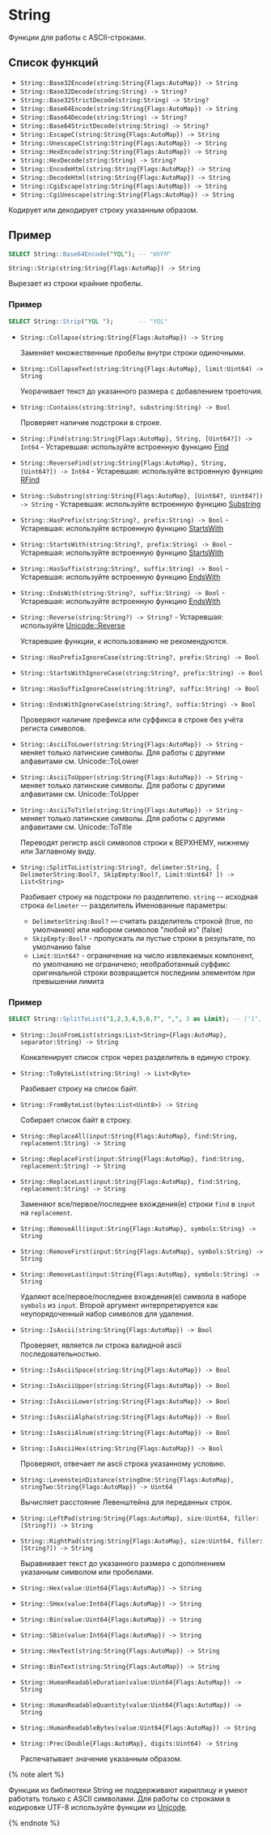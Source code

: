 # String

Функции для работы с ASCII-строками.

## Список функций

* ```String::Base32Encode(string:String{Flags:AutoMap}) -> String```
* ```String::Base32Decode(string:String) -> String?```
* ```String::Base32StrictDecode(string:String) -> String?```
* ```String::Base64Encode(string:String{Flags:AutoMap}) -> String```
* ```String::Base64Decode(string:String) -> String?```
* ```String::Base64StrictDecode(string:String) -> String?```
* ```String::EscapeC(string:String{Flags:AutoMap}) -> String```
* ```String::UnescapeC(string:String{Flags:AutoMap}) -> String```
* ```String::HexEncode(string:String{Flags:AutoMap}) -> String```
* ```String::HexDecode(string:String) -> String?```
* ```String::EncodeHtml(string:String{Flags:AutoMap}) -> String```
* ```String::DecodeHtml(string:String{Flags:AutoMap}) -> String```
* ```String::CgiEscape(string:String{Flags:AutoMap}) -> String```
* ```String::CgiUnescape(string:String{Flags:AutoMap}) -> String```

Кодирует или декодирует строку указанным образом.

## Пример

```sql
SELECT String::Base64Encode("YQL"); -- "WVFM"
```

```String::Strip(string:String{Flags:AutoMap}) -> String```

Вырезает из строки крайние пробелы.

### Пример

```sql
SELECT String::Strip("YQL ");       -- "YQL"
```

* ```String::Collapse(string:String{Flags:AutoMap}) -> String```

  Заменяет множественные пробелы внутри строки одиночными.

* ```String::CollapseText(string:String{Flags:AutoMap}, limit:Uint64) -> String```

  Укорачивает текст до указанного размера с добавлением троеточия.

* ```String::Contains(string:String?, substring:String) -> Bool```

  Проверяет наличие подстроки в строке.

* ```String::Find(string:String{Flags:AutoMap}, String, [Uint64?]) -> Int64``` - Устаревшая: используйте встроенную функцию [Find](../../../builtins/_includes/basic/find.md#find)
* ```String::ReverseFind(string:String{Flags:AutoMap}, String, [Uint64?]) -> Int64``` - Устаревшая: используйте встроенную функцию [RFind](../../../builtins/_includes/basic/find.md#rfind)
* ```String::Substring(string:String{Flags:AutoMap}, [Uint64?, Uint64?]) -> String``` - Устаревшая: используйте встроенную функцию [Substring](../../../builtins/_includes/basic/substring.md#substring)
* ```String::HasPrefix(string:String?, prefix:String) -> Bool``` - Устаревшая: используйте встроенную функцию [StartsWith](../../../builtins/_includes/basic/starts_ends_with.md)
* ```String::StartsWith(string:String?, prefix:String) -> Bool``` - Устаревшая: используйте встроенную функцию [StartsWith](../../../builtins/_includes/basic/starts_ends_with.md)
* ```String::HasSuffix(string:String?, suffix:String) -> Bool``` - Устаревшая: используйте встроенную функцию [EndsWith](../../../builtins/_includes/basic/starts_ends_with.md)
* ```String::EndsWith(string:String?, suffix:String) -> Bool``` - Устаревшая: используйте встроенную функцию [EndsWith](../../../builtins/_includes/basic/starts_ends_with.md)
* ```String::Reverse(string:String?) -> String?``` - Устаревшая: используйте [Unicode::Reverse](../unicode.md)

  Устаревшие функции, к использованию не рекомендуются.

* ```String::HasPrefixIgnoreCase(string:String?, prefix:String) -> Bool```
* ```String::StartsWithIgnoreCase(string:String?, prefix:String) -> Bool```
* ```String::HasSuffixIgnoreCase(string:String?, suffix:String) -> Bool```
* ```String::EndsWithIgnoreCase(string:String?, suffix:String) -> Bool```

  Проверяют наличие префикса или суффикса в строке без учёта региста символов.

* ```String::AsciiToLower(string:String{Flags:AutoMap}) -> String``` - меняет только латинские символы. Для работы с другими алфавитами см. Unicode::ToLower
* ```String::AsciiToUpper(string:String{Flags:AutoMap}) -> String``` - меняет только латинские символы. Для работы с другими алфавитами см. Unicode::ToUpper
* ```String::AsciiToTitle(string:String{Flags:AutoMap}) -> String``` - меняет только латинские символы. Для работы с другими алфавитами см. Unicode::ToTitle

  Переводят регистр ascii символов строки к ВЕРХНЕМУ, нижнему или Заглавному виду.

* ```String::SplitToList(string:String?, delimeter:String, [ DelimeterString:Bool?, SkipEmpty:Bool?, Limit:Uint64? ]) -> List<String>```

  Разбивает строку на подстроки по разделителю.
  ```string``` -- исходная строка
  ```delimeter``` -- разделитель
  Именованные параметры:

  - `DelimeterString:Bool?` — считать разделитель строкой (true, по умолчанию) или набором символов "любой из" (false)
  - `SkipEmpty:Bool?` - пропускать ли пустые строки в результате, по умолчанию false
  - `Limit:Uint64?` - ограничение на число извлекаемых компонент, по умолчанию не ограничено; необработанный суффикс оригинальной строки возвращается последним элементом при превышении лимита

### Пример

```sql
SELECT String::SplitToList("1,2,3,4,5,6,7", ",", 3 as Limit); -- ["1", "2", "3", "4,5,6,7"]
```

* ```String::JoinFromList(strings:List<String>{Flags:AutoMap}, separator:String) -> String```

  Конкатенирует список строк через разделитель в единую строку.

* ```String::ToByteList(string:String) -> List<Byte>```

  Разбивает строку на список байт.

* ```String::FromByteList(bytes:List<Uint8>) -> String```

  Собирает список байт в строку.

* ```String::ReplaceAll(input:String{Flags:AutoMap}, find:String, replacement:String) -> String```
* ```String::ReplaceFirst(input:String{Flags:AutoMap}, find:String, replacement:String) -> String```
* ```String::ReplaceLast(input:String{Flags:AutoMap}, find:String, replacement:String) -> String```

  Заменяют все/первое/последнее вхождения(е) строки ```find``` в ```input``` на ```replacement```.

* ```String::RemoveAll(input:String{Flags:AutoMap}, symbols:String) -> String```
* ```String::RemoveFirst(input:String{Flags:AutoMap}, symbols:String) -> String```
* ```String::RemoveLast(input:String{Flags:AutoMap}, symbols:String) -> String```

  Удаляют все/первое/последнее вхождения(е) символа в наборе ```symbols``` из ```input```. Второй аргумент интерпретируется как неупорядоченный набор символов для удаления.

* ```String::IsAscii(string:String{Flags:AutoMap}) -> Bool```

  Проверяет, является ли строка валидной ascii последовательностью.

* ```String::IsAsciiSpace(string:String{Flags:AutoMap}) -> Bool```
* ```String::IsAsciiUpper(string:String{Flags:AutoMap}) -> Bool```
* ```String::IsAsciiLower(string:String{Flags:AutoMap}) -> Bool```
* ```String::IsAsciiAlpha(string:String{Flags:AutoMap}) -> Bool```
* ```String::IsAsciiAlnum(string:String{Flags:AutoMap}) -> Bool```
* ```String::IsAsciiHex(string:String{Flags:AutoMap}) -> Bool```

  Проверяют, отвечает ли ascii строка указанному условию.

* ```String::LevensteinDistance(stringOne:String{Flags:AutoMap}, stringTwo:String{Flags:AutoMap}) -> Uint64```

  Вычисляет расстояние Левенштейна для переданных строк.

* ```String::LeftPad(string:String{Flags:AutoMap}, size:Uint64, filler:[String?]) -> String```
* ```String::RightPad(string:String{Flags:AutoMap}, size:Uint64, filler:[String?]) -> String```

  Выравнивает текст до указанного размера с дополнением указанным символом или пробелами.

* ```String::Hex(value:Uint64{Flags:AutoMap}) -> String```
* ```String::SHex(value:Int64{Flags:AutoMap}) -> String```
* ```String::Bin(value:Uint64{Flags:AutoMap}) -> String```
* ```String::SBin(value:Int64{Flags:AutoMap}) -> String```
* ```String::HexText(string:String{Flags:AutoMap}) -> String```
* ```String::BinText(string:String{Flags:AutoMap}) -> String```
* ```String::HumanReadableDuration(value:Uint64{Flags:AutoMap}) -> String```
* ```String::HumanReadableQuantity(value:Uint64{Flags:AutoMap}) -> String```
* ```String::HumanReadableBytes(value:Uint64{Flags:AutoMap}) -> String```
* ```String::Prec(Double{Flags:AutoMap}, digits:Uint64) -> String```

  Распечатывает значение указанным образом.

{% note alert %}

Функции из библиотеки String не поддерживают кириллицу и умеют работать только с ASCII символами. Для работы со строками в кодировке UTF-8 используйте функции из [Unicode](../unicode.md).

{% endnote %}
